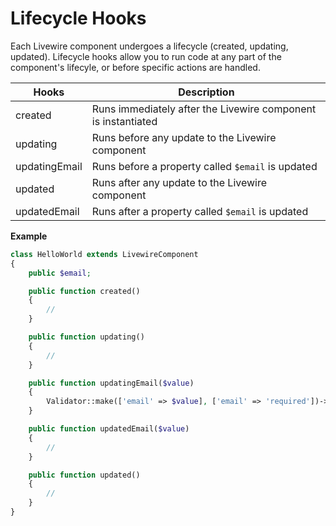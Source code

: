 # Lifecycle Hooks

Each Livewire component undergoes a lifecycle (created, updating, updated). Lifecycle hooks allow you to run code at any part of the component's lifecyle, or before specific actions are handled.

Hooks | Description
--- | ---
created | Runs immediately after the Livewire component is instantiated
updating | Runs before any update to the Livewire component
updatingEmail | Runs before a property called `$email` is updated
updated | Runs after any update to the Livewire component
updatedEmail | Runs after a property called `$email` is updated

**Example**
```php
class HelloWorld extends LivewireComponent
{
    public $email;

    public function created()
    {
        //
    }

    public function updating()
    {
        //
    }

    public function updatingEmail($value)
    {
        Validator::make(['email' => $value], ['email' => 'required'])->validate();
    }

    public function updatedEmail($value)
    {
        //
    }

    public function updated()
    {
        //
    }
}
```

